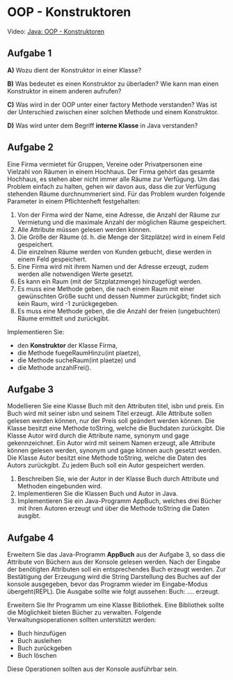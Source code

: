 # OOP - Konstruktoren

Video: [Java: OOP - Konstruktoren](https://youtu.be/u_knK-nmwlQ)

## Aufgabe 1
**A)** Wozu dient der Konstruktor in einer Klasse?

**B)** Was bedeutet es einen Konstruktor zu überladen? 
Wie kann man einen Konstruktor in einem anderen aufrufen?

**C)** Was wird in der OOP unter einer factory Methode verstanden? 
Was ist der Unterschied zwischen einer solchen Methode und einem Konstruktor.

**D)** Was wird unter dem Begriff **interne Klasse** in Java verstanden?

## Aufgabe 2
Eine Firma vermietet für Gruppen, Vereine oder Privatpersonen eine Vielzahl von
Räumen in einem Hochhaus. Der Firma gehört das gesamte Hochhaus, es stehen
aber nicht immer alle Räume zur Verfügung. Um das Problem einfach zu halten,
gehen wir davon aus, dass die zur Verfügung stehenden Räume durchnummeriert
sind.
Für das Problem wurden folgende Parameter in einem Pflichtenheft festgehalten:
1. Von der Firma wird der Name, eine Adresse, die Anzahl der Räume zur
   Vermietung und die maximale Anzahl der möglichen Räume gespeichert.
2. Alle Attribute müssen gelesen werden können.
3. Die Größe der Räume (d. h. die Menge der Sitzplätze) wird in einem Feld
   gespeichert.
4. Die einzelnen Räume werden von Kunden gebucht, diese werden in einem
   Feld gespeichert.
5. Eine Firma wird mit ihrem Namen und der Adresse erzeugt, zudem werden
   alle notwendigen Werte gesetzt.
6. Es kann ein Raum (mit der Sitzplatzmenge) hinzugefügt werden.
7. Es muss eine Methode geben, die nach einem Raum mit einer gewünschten
   Größe sucht und dessen Nummer zurückgibt; findet sich kein Raum, wird -1
   zurückgegeben.
8. Es muss eine Methode geben, die die Anzahl der freien (ungebuchten)
   Räume ermittelt und zurückgibt.

Implementieren Sie:
- den **Konstruktor** der Klasse Firma,
- die Methode fuegeRaumHinzu(int plaetze),
- die Methode sucheRaum(int plaetze) und
- die Methode anzahlFrei().

## Aufgabe 3
Modellieren Sie eine Klasse Buch mit den Attributen titel, isbn und preis. Ein Buch
wird mit seiner isbn und seinem Titel erzeugt. Alle Attribute sollen gelesen werden
können, nur der Preis soll geändert werden können. Die Klasse besitzt eine Methode
toString, welche die Buchdaten zurückgibt.
Die Klasse Autor wird durch die Attribute name, synonym und gage gekennzeichnet.
Ein Autor wird mit seinem Namen erzeugt, alle Attribute können gelesen werden,
synonym und gage können auch gesetzt werden. Die Klasse Autor besitzt eine
Methode toString, welche die Daten des Autors zurückgibt.
Zu jedem Buch soll ein Autor gespeichert werden.

1. Beschreiben Sie, wie der Autor in der Klasse Buch durch Attribute und
   Methoden eingebunden wird.
2. Implementieren Sie die Klassen Buch und Autor in Java.
3. Implementieren Sie ein Java-Programm AppBuch, welches drei
   Bücher mit ihren Autoren erzeugt und über die Methode toString die
   Daten ausgibt.

## Aufgabe 4
Erweitern Sie das Java-Programm **AppBuch** aus der Aufgabe 3, so dass die
Attribute von Büchern aus der Konsole gelesen werden. Nach der Eingabe der
benötigten Attributen soll ein entsprechendes Buch erzeugt werden. Zur Bestätigung
der Erzeugung wird die String Darstellung des Buches auf der konsole ausgegeben,
bevor das Programm wieder im Eingabe-Modus übergeht(REPL). Die Ausgabe sollte
wie folgt aussehen: Buch: .... erzeugt.

Erweitern Sie Ihr Programm um eine Klasse Bibliothek. Eine Bibliothek sollte die
Möglichkeit bieten Bücher zu verwalten. Folgende Verwaltungsoperationen sollten
unterstützt werden:
- Buch hinzufügen
- Buch ausleihen
- Buch zurückgeben
- Buch löschen

Diese Operationen sollten aus der Konsole ausführbar sein.